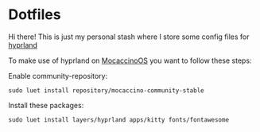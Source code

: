 # Dotfiles
Hi there!
This is just my personal stash where I store some config files for [hyprland](https://hyprland.org/)

To make use of hyprland on [MocaccinoOS](https://www.mocaccino.org/) you want to follow these steps:

Enable community-repository:
```
sudo luet install repository/mocaccino-community-stable
```
Install these packages:
```
sudo luet install layers/hyprland apps/kitty fonts/fontawesome
```
